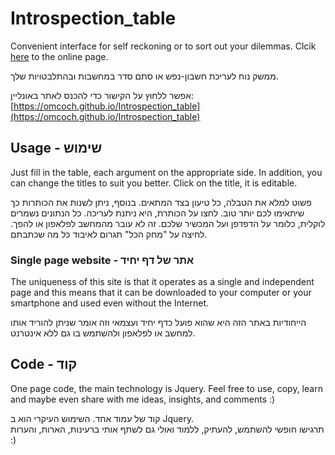 # Introspection_table
Convenient interface for self reckoning or to sort out your dilemmas.
Clcik [here](https://omcoch.github.io/Introspection_table) to the online page.

ממשק נוח לעריכת חשבון-נפש או סתם סדר במחשבות ובהתלבטויות שלך.

אפשר ללחוץ על הקישור כדי להכנס לאתר באונליין: 
[https://omcoch.github.io/Introspection_table](https://omcoch.github.io/Introspection_table)

## Usage - שימוש
Just fill in the table, each argument on the appropriate side.
In addition, you can change the titles to suit you better. Click on the title, it is editable.

פשוט למלא את הטבלה, כל טיעון בצד המתאים.
בנוסף, ניתן לשנות את הכותרות כך שיתאימו לכם יותר טוב. לחצו על הכותרת, היא ניתנת לעריכה.
כל הנתונים נשמרים לוקלית, כלומר על הדפדפן ועל המכשיר שלכם. זה לא עובר מהמחשב לפלאפון או להפך. לחיצה על "מחק הכל" תגרום לאיבוד כל מה שכתבתם.

### Single page website - אתר של דף יחיד
The uniqueness of this site is that it operates as a single and independent page and this means that it can be downloaded to your computer or your smartphone and used even without the Internet.

הייחודיות באתר הזה היא שהוא פועל כדף יחיד ועצמאי וזה אומר שניתן להוריד אותו למחשב או לפלאפון ולהשתמש בו גם ללא אינטרנט.

## Code - קוד
One page code, the main technology is Jquery.
Feel free to use, copy, learn and maybe even share with me ideas, insights, and comments :)

קוד של עמוד אחד. השימוש העיקרי הוא ב Jquery.  
תרגישו חופשי להשתמש, להעתיק, ללמוד ואולי גם לשתף אותי ברעינות, הארות,  והערות :)
